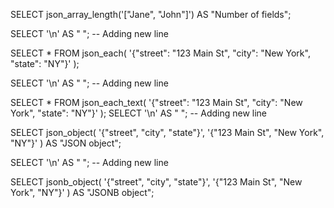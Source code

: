 SELECT
  json_array_length('["Jane", "John"]') AS "Number of fields";

SELECT '\n' AS " "; -- Adding new line

SELECT * FROM
  json_each(
    '{"street": "123 Main St", "city": "New York", "state": "NY"}'
  );

SELECT '\n' AS " "; -- Adding new line

SELECT * FROM
  json_each_text(
    '{"street": "123 Main St", "city": "New York", "state": "NY"}'
  );
SELECT '\n' AS " "; -- Adding new line

SELECT 
  json_object(
    '{"street", "city", "state"}', '{"123 Main St", "New York", "NY"}'
  ) AS "JSON object";

SELECT '\n' AS " "; -- Adding new line

SELECT 
  jsonb_object(
    '{"street", "city", "state"}', '{"123 Main St", "New York", "NY"}'
  ) AS "JSONB object";